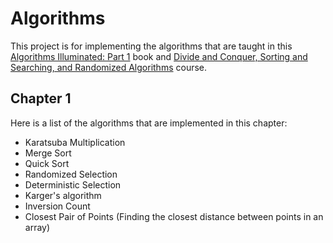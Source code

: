 # Algorithms
This project is for implementing the algorithms that are taught in this [Algorithms Illuminated: Part 1](https://www.amazon.com/dp/0999282905) book and [Divide and Conquer, Sorting and Searching, and Randomized Algorithms](https://www.coursera.org/learn/algorithms-divide-conquer) course.
## Chapter 1
Here is a list of the algorithms that are implemented in this chapter:
- Karatsuba Multiplication
- Merge Sort
- Quick Sort
- Randomized Selection
- Deterministic Selection
- Karger's algorithm
- Inversion Count
- Closest Pair of Points (Finding the closest distance between points in an array)
